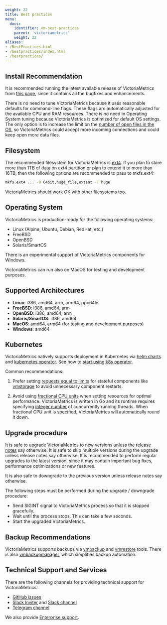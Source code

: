 ```yaml
---
weight: 22
title: Best practices
menu:
  docs:
    identifier: vm-best-practices
    parent: 'victoriametrics'
    weight: 22
aliases:
- /BestPractices.html
- /bestpractices/index.html
- /bestpractices/
---
```

## Install Recommendation

It is recommended running the latest available release of VictoriaMetrics from [this page](https://github.com/VictoriaMetrics/VictoriaMetrics/releases/latest),
since it contains all the bugfixes and enhancements.

There is no need to tune VictoriaMetrics because it uses reasonable defaults for command-line flags.  These flags are automatically adjusted for the available CPU and RAM resources. There is no need in Operating System tuning because VictoriaMetrics is optimized for default OS settings. The only option is to increase the limit on the [number of open files in the OS](https://medium.com/@muhammadtriwibowo/set-permanently-ulimit-n-open-files-in-ubuntu-4d61064429a), so VictoriaMetrics could accept more incoming connections and could keep open more data files.

## Filesystem

The recommended filesystem for VictoriaMetrics is [ext4](https://en.wikipedia.org/wiki/Ext4). If you plan to store more than 1TB of data on ext4 partition or plan to extend it to more than 16TB, then the following options are recommended to pass to mkfs.ext4:

```sh
mkfs.ext4 ... -O 64bit,huge_file,extent -T huge
```

VictoriaMetrics should work OK with other filesystems too.

## Operating System

VictoriaMetrics is production-ready for the following operating systems:

* Linux (Alpine, Ubuntu, Debian, RedHat, etc.)
* FreeBSD
* OpenBSD
* Solaris/SmartOS

There is an experimental support of VictoriaMetrics components for Windows.

VictoriaMetrics can run also on MacOS for testing and development purposes.

## Supported Architectures

* **Linux**: i386, amd64, arm, arm64, ppc64le
* **FreeBSD**: i386, amd64, arm
* **OpenBSD**: i386, amd64, arm
* **Solaris/SmartOS**: i386, amd64
* **MacOS**: amd64, arm64 (for testing and development purposes)
* **Windows**: amd64

## Kubernetes

VictoriaMetrics natively supports deployment in Kubernetes via [helm charts](https://docs.victoriametrics.com/helm/)
and [kubernetes operator](https://docs.victoriametrics.com/operator/). See how to [start using k8s operator](https://docs.victoriametrics.com/guides/getting-started-with-vm-operator/).

Common recommendations:
1. Prefer setting [requests equal to limits](https://kubernetes.io/docs/concepts/configuration/manage-resources-containers/#requests-and-limits)
for stateful components like [vmstorage](https://docs.victoriametrics.com/victoriametrics/cluster-victoriametrics/#architecture-overview) to avoid unnecessary
component restarts.

1. Avoid using [fractional CPU units](https://kubernetes.io/docs/tasks/configure-pod-container/assign-cpu-resource/#cpu-units) 
when setting resources for optimal performance. VictoriaMetrics is written in Go and its runtime requires specifying
[integer number](https://pkg.go.dev/runtime#GOMAXPROCS) of concurrently running threads. 
When fractional CPU unit is specified, VictoriaMetrics will automatically round it down. 

## Upgrade procedure

It is safe to upgrade VictoriaMetrics to new versions unless the [release notes](https://github.com/VictoriaMetrics/VictoriaMetrics/releases/latest) say otherwise.
It is safe to skip multiple versions during the upgrade unless release notes say otherwise. It is recommended to perform regular upgrades to the latest version,
since it may contain important bug fixes, performance optimizations or new features.

It is also safe to downgrade to the previous version unless release notes say otherwise.

The following steps must be performed during the upgrade / downgrade procedure:

* Send SIGINT signal to VictoriaMetrics process so that it is stopped gracefully.
* Wait until the process stops. This can take a few seconds.
* Start the upgraded VictoriaMetrics.

## Backup Recommendations

VictoriaMetrics supports backups via [vmbackup](https://docs.victoriametrics.com/victoriametrics/vmbackup/) and [vmrestore](https://docs.victoriametrics.com/victoriametrics/vmrestore/) tools. There is also [vmbackupmanager](https://docs.victoriametrics.com/victoriametrics/vmbackupmanager/), which simplifies backup automation.

## Technical Support and Services

There are the following channels for providing technical support for VictoriaMetrics:

* [GitHub issues](https://github.com/VictoriaMetrics/VictoriaMetrics/issues)
* [Slack Inviter](https://slack.victoriametrics.com/) and [Slack channel](https://victoriametrics.slack.com/)
* [Telegram channel](https://t.me/VictoriaMetrics_en)

We also provide [Enterprise support](https://docs.victoriametrics.com/victoriametrics/enterprise/).
